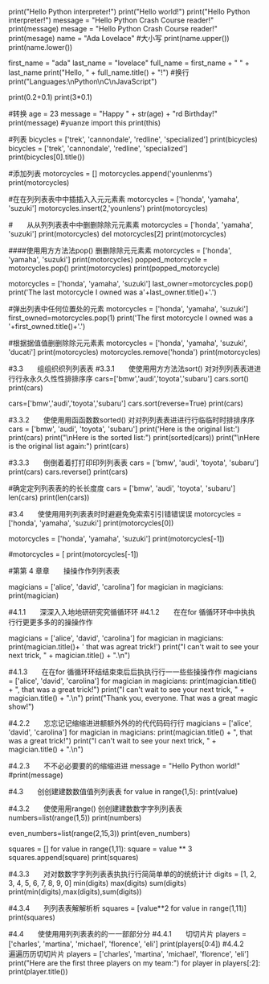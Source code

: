 print("Hello Python interpreter!")
print("Hello world!")
print("Hello Python interpreter!")
message = "Hello Python Crash Course reader!"
print(message)
mesage = "Hello Python Crash Course reader!"
print(mesage)
name = "Ada Lovelace"
#大小写
print(name.upper())
print(name.lower())

first_name = "ada"
last_name = "lovelace"
full_name = first_name + " " + last_name
print("Hello, " + full_name.title() + "!")
#换行
print("Languages:\nPython\nC\nJavaScript")

print(0.2+0.1)
print(3*0.1)

#转换
age = 23
message = "Happy " + str(age) + "rd Birthday!"
print(message)
#yuanze
import this
print(this)

#列表
bicycles = ['trek', 'cannondale', 'redline', 'specialized']
print(bicycles)
bicycles = ['trek', 'cannondale', 'redline', 'specialized']
print(bicycles[0].title())

#添加列表
motorcycles = []
motorcycles.append('younlenms')
print(motorcycles)

#在在列列表表中中插插入入元元素素
motorcycles = ['honda', 'yamaha', 'suzuki']
motorcycles.insert(2,'younlens')
print(motorcycles)

#　　从从列列表表中中删删除除元元素素
motorcycles = ['honda', 'yamaha', 'suzuki']
print(motorcycles)
del motorcycles[2]
print(motorcycles)


####使用用方方法法pop() 删删除除元元素素
motorcycles = ['honda', 'yamaha', 'suzuki']
print(motorcycles)
popped_motorcycle = motorcycles.pop()
print(motorcycles)
print(popped_motorcycle)


motorcycles = ['honda', 'yamaha', 'suzuki']
last_owner=motorcycles.pop()
print('The last motorcycle I owned was a'+last_owner.title()+'.')

#弹出列表中任何位置处的元素
motorcycles = ['honda', 'yamaha', 'suzuki']
first_owned=motorcycles.pop(1)
print('The first motorcycle I owned was a '+first_owned.title()+'.')

#根据据值值删删除除元元素素
motorcycles = ['honda', 'yamaha', 'suzuki', 'ducati']
print(motorcycles)
motorcycles.remove('honda')
print(motorcycles)

#3.3　　组组织织列列表表
#3.3.1　　使使用用方方法法sort() 对对列列表表进进行行永永久久性性排排序序
cars=['bmw','audi','toyota','subaru']
cars.sort()
print(cars)

cars=['bmw','audi','toyota','subaru']
cars.sort(reverse=True)
print(cars)

#3.3.2　　使使用用函函数数sorted() 对对列列表表进进行行临临时时排排序序
cars = ['bmw', 'audi', 'toyota', 'subaru']
print('Here is the original list:')
print(cars)
print("\nHere is the sorted list:")
print(sorted(cars))
print("\nHere is the original list again:")
print(cars)

#3.3.3　　倒倒着着打打印印列列表表
cars = ['bmw', 'audi', 'toyota', 'subaru']
print(cars)
cars.reverse()
print(cars)

#确定定列列表表的的长长度度
cars = ['bmw', 'audi', 'toyota', 'subaru']
len(cars)
print(len(cars))

#3.4　　使使用用列列表表时时避避免免索索引引错错误误
motorcycles = ['honda', 'yamaha', 'suzuki']
print(motorcycles[0])

motorcycles = ['honda', 'yamaha', 'suzuki']
print(motorcycles[-1])

#motorcycles = [ print(motorcycles[-1])


#第第 4 章章　　操操作作列列表表

magicians = ['alice', 'david', 'carolina']
for magician in magicians:
    print(magician)

#4.1.1　　深深入入地地研研究究循循环环
#4.1.2　　在在for 循循环环中中执执行行更更多多的的操操作作

magicians = ['alice', 'david', 'carolina']
for magician in magicians:
    print(magician.title()+ ' that was agreat trick!')
    print("I can't wait to see your next trick, " + magician.title() + ".\n")

#4.1.3　　在在for 循循环环结结束束后后执执行行一一些些操操作作
magicians = ['alice', 'david', 'carolina']
for magician in magicians:
    print(magician.title() + ", that was a great trick!")
    print("I can't wait to see your next trick, " + magician.title() + ".\n")
print("Thank you, everyone. That was a great magic show!")

#4.2.2　　忘忘记记缩缩进进额额外外的的代代码码行行
magicians = ['alice', 'david', 'carolina']
for magician in magicians:
    print(magician.title() + ", that was a great trick!")
    print("I can't wait to see your next trick, " + magician.title() + ".\n")

#4.2.3　　不不必必要要的的缩缩进进
message = "Hello Python world!"
#print(message)

#4.3　　创创建建数数值值列列表表
for value in range(1,5):
    print(value)

#4.3.2　　使使用用range() 创创建建数数字字列列表表
numbers=list(range(1,5))
print(numbers)

even_numbers=list(range(2,15,3))
print(even_numbers)

squares = []
for value in range(1,11):
    square = value ** 3
    squares.append(square)
    print(squares)

#4.3.3　　对对数数字字列列表表执执行行简简单单的的统统计计
digits = [1, 2, 3, 4, 5, 6, 7, 8, 9, 0]
min(digits)
max(digits)
sum(digits)
print(min(digits),max(digits),sum(digits))

#4.3.4　　列列表表解解析析
squares = [value**2 for value in range(1,11)]
print(squares)


#4.4　　使使用用列列表表的的一一部部分分
#4.4.1　　切切片片
players = ['charles', 'martina', 'michael', 'florence', 'eli']
print(players[0:4])
#4.4.2　　遍遍历历切切片片
players = ['charles', 'martina', 'michael', 'florence', 'eli']
print("Here are the first three players on my team:")
for player in players[:2]:
    print(player.title())
